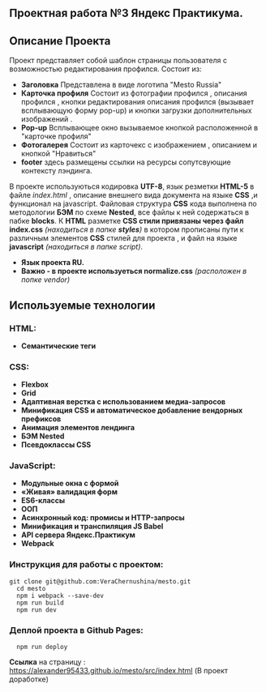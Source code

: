 ## Проектная работа №3 Яндекс Практикума.


## Описание Проекта
Проект представляет собой шаблон страницы пользователя с возможностью редактирования профился.
Состоит из:
- **Заголовка** Представлена в виде логотипа "Mesto Russia"
- **Карточка профиля** Состоит из фотографии профился , описания профился , кнопки редактирования описания профился (вызывает всплывающую форму pop-up) и кнопки загрузки дополнительных изображений .
- **Pop-up** Всплывающее окно вызываемое кнопкой расположенной в "карточке профиля"
- **Фотогалерея** Состоит из карточекс с изображением , описанием и кнопкой "Нравиться"
- **footer** здесь размещены ссылки на ресурсы сопутсвующие контексту лэндинга.   

В проекте используються кодировка **UTF-8**, язык резметки **HTML-5** в файле *index.html* , описание внешнего вида документа на языке **CSS** ,и функционал на javascript. Файловая структура **CSS** кода выполнена по методологии **БЭМ** по схеме **Nested**, все файлы к ней содержаться в пабке **blocks**.
К **HTML** разметке **CSS стили привязаны через файл index.css** *(находиться в папке **styles**)* в котором прописаны пути к 
различным элементов **CSS** стилей для проекта , и файл на языке **javascript** *(находиться в папке script)*.
- **Язык проекта RU.**  
- **Важно - в проекте используеться normalize.css**  *(расположен в попке vendor)*

## Используемые технологии
### HTML:
- **Семантические теги**
### CSS:
- **Flexbox**
- **Grid**
- **Адаптивная верстка с использованием медиа-запросов**
- **Минификация CSS и автоматическое добавление вендорных префиксов**
- **Анимация элементов лендинга**
- **БЭМ Nested**
- **Псевдоклассы CSS**

### JavaScript:
- **Модульные окна с формой**
- **«Живая» валидация форм**
- **ES6-классы**
- **ООП**
- **Асинхронный код: промисы и HTTP-запросы**
- **Минификация и транспиляция JS Babel**
- **API сервера Яндекс.Практикум**
- **Webpack**
### Инструкция для работы с проектом:
```
git clone git@github.com:VeraChernushina/mesto.git
  cd mesto
  npm i webpack --save-dev
  npm run build
  npm run dev
```
### Деплой проекта в Github Pages:
```
  npm run deploy

```
**Ссылка** на страницу :  https://alexander95433.github.io/mesto/src/index.html (В проект доработке)

